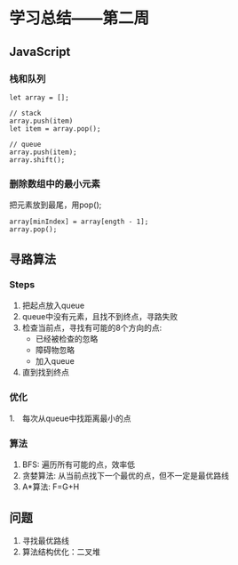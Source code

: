 # 学习总结——第二周

## JavaScript
### 栈和队列
```
let array = [];

// stack
array.push(item)
let item = array.pop();

// queue
array.push(item);
array.shift();
```
### 删除数组中的最小元素
把元素放到最尾，用pop();
```
array[minIndex] = array[ength - 1];
array.pop();
```


## 寻路算法

### Steps
1. 把起点放入queue
2. queue中没有元素，且找不到终点，寻路失败
3. 检查当前点，寻找有可能的8个方向的点:
    - 已经被检查的忽略
    - 障碍物忽略
    - 加入queue
4. 直到找到终点

### 优化
1.　每次从queue中找距离最小的点

### 算法
1. BFS:
遍历所有可能的点，效率低
2. 贪婪算法:
从当前点找下一个最优的点，但不一定是最优路线
3. A*算法:
F=G+H

## 问题
1. 寻找最优路线
2. 算法结构优化：二叉堆
